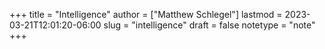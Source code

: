 +++
title = "Intelligence"
author = ["Matthew Schlegel"]
lastmod = 2023-03-21T12:01:20-06:00
slug = "intelligence"
draft = false
notetype = "note"
+++

